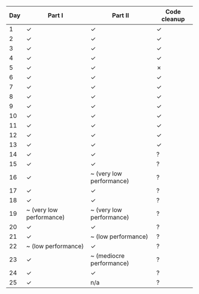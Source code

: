 | Day | Part I                   | Part II                  | Code cleanup |
|-----|--------------------------|--------------------------|--------------|
| 1   | ✓                        | ✓                        | ✓            |
| 2   | ✓                        | ✓                        | ✓            |
| 3   | ✓                        | ✓                        | ✓            |
| 4   | ✓                        | ✓                        | ✓            |
| 5   | ✓                        | ✓                        | ✗            |
| 6   | ✓                        | ✓                        | ✓            |
| 7   | ✓                        | ✓                        | ✓            |
| 8   | ✓                        | ✓                        | ✓            |
| 9   | ✓                        | ✓                        | ✓            |
| 10  | ✓                        | ✓                        | ✓            |
| 11  | ✓                        | ✓                        | ✓            |
| 12  | ✓                        | ✓                        | ✓            |
| 13  | ✓                        | ✓                        | ✓            |
| 14  | ✓                        | ✓                        | ?            |
| 15  | ✓                        | ✓                        | ?            |
| 16  | ✓                        | ~ (very low performance) | ?            |
| 17  | ✓                        | ✓                        | ?            |
| 18  | ✓                        | ✓                        | ?            |
| 19  | ~ (very low performance) | ~ (very low performance) | ?            |
| 20  | ✓                        | ✓                        | ?            |
| 21  | ✓                        | ~ (low performance)      | ?            |
| 22  | ~ (low performance)      | ✓                        | ?            |
| 23  | ✓                        | ~ (mediocre performance) | ?            |
| 24  | ✓                        | ✓                        | ?            |
| 25  | ✓                        | n/a                      | ?            |
